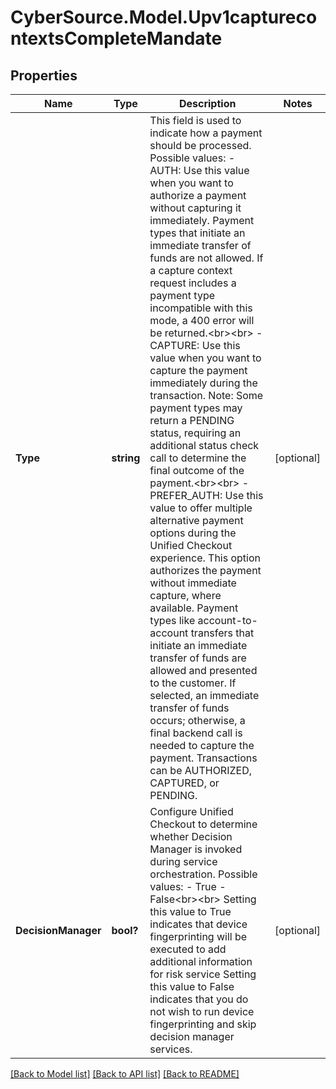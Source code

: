 # CyberSource.Model.Upv1capturecontextsCompleteMandate
## Properties

Name | Type | Description | Notes
------------ | ------------- | ------------- | -------------
**Type** | **string** | This field is used to indicate how a payment should be processed.  Possible values: - AUTH: Use this value when you want to authorize a payment without capturing it immediately.  Payment types that initiate an immediate transfer of funds are not allowed.  If a capture context request includes a payment type incompatible with this mode, a 400 error will be returned.&lt;br&gt;&lt;br&gt;   - CAPTURE: Use this value when you want to capture the payment immediately during the transaction.  Note: Some payment types may return a PENDING status, requiring an additional status check call to determine the final outcome of the payment.&lt;br&gt;&lt;br&gt; - PREFER_AUTH: Use this value to offer multiple alternative payment options during the Unified Checkout experience. This option authorizes the payment without immediate capture, where available. Payment types like account-to-account transfers that initiate an immediate transfer of funds are allowed and presented to the customer. If selected, an immediate transfer of funds occurs; otherwise, a final backend call is needed to capture the payment. Transactions can be AUTHORIZED, CAPTURED, or PENDING.  | [optional] 
**DecisionManager** | **bool?** | Configure Unified Checkout to determine whether Decision Manager is invoked during service orchestration.  Possible values:  - True  - False&lt;br&gt;&lt;br&gt;  Setting this value to True indicates that device fingerprinting will be executed to add additional information for risk service Setting this value to False indicates that you do not wish to run device fingerprinting and skip decision manager services.  | [optional] 

[[Back to Model list]](../README.md#documentation-for-models) [[Back to API list]](../README.md#documentation-for-api-endpoints) [[Back to README]](../README.md)

